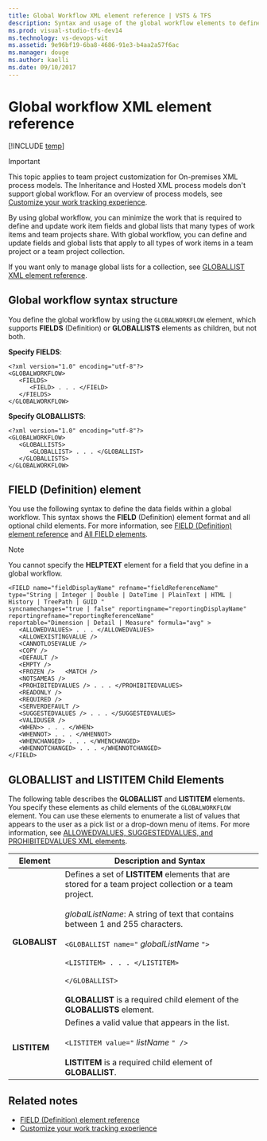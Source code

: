 ```yaml
---
title: Global Workflow XML element reference | VSTS & TFS
description: Syntax and usage of the global workflow elements to define data fields and global lists to be shared across several team projects  
ms.prod: visual-studio-tfs-dev14
ms.technology: vs-devops-wit
ms.assetid: 9e96bf19-6ba8-4686-91e3-b4aa2a57f6ac
ms.manager: douge
ms.author: kaelli
ms.date: 09/10/2017
---
```


# Global workflow XML element reference

[!INCLUDE [temp](../_shared/version-header-tfs-only.md)]

>[!IMPORTANT]  
>This topic applies to team project customization for On-premises XML process models. The Inheritance and Hosted XML process models don't support global workflow. For an overview of process models, see [Customize your work tracking experience](../customize/customize-work.md). 


By using global workflow, you can minimize the work that is required to define and update work item fields and global lists that many types of work items and team projects share. With global workflow, you can define and update fields and global lists that apply to all types of work items in a team project or a team project collection.  
  
 If you want only to manage global lists for a collection, see [GLOBALLIST XML element reference](define-global-lists.md).  

<a name="GLOBAL"></a>
  
##   Global workflow syntax structure  
 You define the global workflow by using the `GLOBALWORKFLOW` element, which supports **FIELDS** (Definition) or **GLOBALLISTS** elements as children, but not both.  
  
 **Specify FIELDS**:  
  
```  
<?xml version="1.0" encoding="utf-8"?>  
<GLOBALWORKFLOW>  
   <FIELDS>   
      <FIELD> . . . </FIELD>  
   </FIELDS>  
</GLOBALWORKFLOW>  
```  
  
 **Specify GLOBALLISTS**:  
  
```  
<?xml version="1.0" encoding="utf-8"?>  
<GLOBALWORKFLOW>  
   <GLOBALLISTS>   
      <GLOBALLIST> . . . </GLOBALLIST>  
   </GLOBALLISTS>  
</GLOBALWORKFLOW>  
```  
  
<a name="FIELD"></a> 
##  FIELD (Definition) element  
 You use the following syntax to define the data fields within a global workflow. This syntax shows the **FIELD** (Definition) element format and all optional child elements. For more information, see [FIELD (Definition) element reference](field-definition-element-reference.md) and [All FIELD elements](all-field-xml-elements-reference.md).  
  
> [!NOTE]
>  You cannot specify the **HELPTEXT** element for a field that you define in a global workflow.  
  
```  
<FIELD name="fieldDisplayName" refname="fieldReferenceName" type="String | Integer | Double | DateTime | PlainText | HTML | History | TreePath | GUID "  
syncnamechanges="true | false" reportingname="reportingDisplayName" reportingrefname="reportingReferenceName"  
reportable="Dimension | Detail | Measure" formula="avg" >  
   <ALLOWEDVALUES> . . . </ALLOWEDVALUES>  
   <ALLOWEXISTINGVALUE />  
   <CANNOTLOSEVALUE />  
   <COPY />  
   <DEFAULT />  
   <EMPTY />  
   <FROZEN />   <MATCH />  
   <NOTSAMEAS />  
   <PROHIBITEDVALUES /> . . . </PROHIBITEDVALUES>  
   <READONLY />  
   <REQUIRED />  
   <SERVERDEFAULT />  
   <SUGGESTEDVALUES /> . . . </SUGGESTEDVALUES>  
   <VALIDUSER />  
   <WHEN>> . . . </WHEN>  
   <WHENNOT> . . . </WHENNOT>  
   <WHENCHANGED> . . . </WHENCHANGED>  
   <WHENNOTCHANGED> . . . </WHENNOTCHANGED>  
</FIELD>  
```  
  
 
 <a name="LISTElements"></a>  
##  GLOBALLIST and LISTITEM Child Elements  
 The following table describes the **GLOBALLIST** and **LISTITEM** elements. You specify these elements as child elements of the `GLOBALWORKFLOW` element. You can use these elements to enumerate a list of values that appears to the user as a pick list or a drop-down menu of items. For more information, see [ALLOWEDVALUES, SUGGESTEDVALUES, and PROHIBITEDVALUES XML elements](define-pick-lists.md).  
  
|Element|Description and Syntax|  
|-------------|----------------------------|  
|**GLOBALIST**|Defines a set of **LISTITEM** elements that are stored for a team project collection or a team project.<br /><br /> *globalListName*: A string of text that contains between 1 and 255 characters.<br /><br /> `<GLOBALLIST name="` *globalListName* `">`<br /><br /> `<LISTITEM> . . . </LISTITEM>`<br /><br /> `</GLOBALLIST>`<br /><br /> **GLOBALLIST** is a required child element of the **GLOBALLISTS** element.|  
|**LISTITEM**|Defines a valid value that appears in the list.<br /><br /> `<LISTITEM value="` *listName* `" />`<br /><br /> **LISTITEM** is a required child element of **GLOBALLIST**.|  
  
## Related notes  
-  [FIELD (Definition) element reference](field-definition-element-reference.md)   
-  [Customize your work tracking experience](../customize/customize-work.md)  